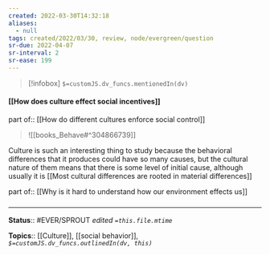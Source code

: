 ```yaml
---
created: 2022-03-30T14:32:18 
aliases:
  - null
tags: created/2022/03/30, review, node/evergreen/question
sr-due: 2022-04-07
sr-interval: 2
sr-ease: 199
---
```

> [!infobox]
`$=customJS.dv_funcs.mentionedIn(dv)`

#### [[How does culture effect social incentives]] 

part of:: [[How do different cultures enforce social control]]

> ![[books_Behave#^304866739]]

Culture is such an interesting thing to study because the behavioral differences that it produces could have so many causes, but the cultural nature of them means that there is some level of initial cause,
although usually it is [[Most cultural differences are rooted in material differences]]

part of:: [[Why is it hard to understand how our environment effects us]]
### <hr class="footnote"/>

**Status**:: #EVER/SPROUT
*edited `=this.file.mtime`*

**Topics**:: [[Culture]], [[social behavior]], 
*`$=customJS.dv_funcs.outlinedIn(dv, this)`*
